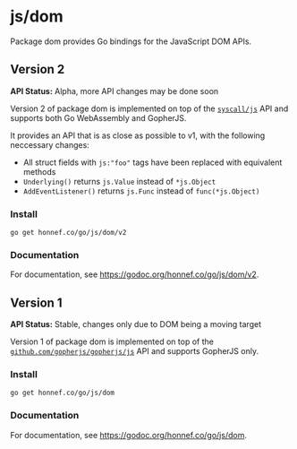 # js/dom

Package dom provides Go bindings for the JavaScript DOM APIs.

## Version 2

**API Status:** Alpha, more API changes may be done soon

Version 2 of package dom is implemented on top of the [`syscall/js`](https://godoc.org/syscall/js) API and supports both Go WebAssembly and GopherJS.

It provides an API that is as close as possible to v1, with the following neccessary changes:

- All struct fields with `js:"foo"` tags have been replaced with equivalent methods
- `Underlying()` returns `js.Value` instead of `*js.Object`
- `AddEventListener()` returns `js.Func` instead of `func(*js.Object)`

### Install

    go get honnef.co/go/js/dom/v2

### Documentation

For documentation, see https://godoc.org/honnef.co/go/js/dom/v2.

## Version 1

**API Status:** Stable, changes only due to DOM being a moving target

Version 1 of package dom is implemented on top of the [`github.com/gopherjs/gopherjs/js`](https://godoc.org/github.com/gopherjs/gopherjs/js) API and supports GopherJS only.

### Install

    go get honnef.co/go/js/dom

### Documentation

For documentation, see https://godoc.org/honnef.co/go/js/dom.
